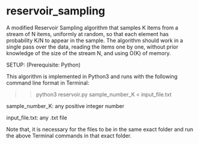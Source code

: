 # reservoir_sampling

A modified Reservoir Sampling algorithm that samples Κ items from a stream of N items, uniformly at random, so that each element has probability K/N to appear in the sample. The
algorithm should work in a single pass over the data, reading the items one by one, without prior knowledge of the size of the stream N, and using O(Κ) of memory.
              
SETUP: (Prerequisite: Python)

This algorithm is implemented in Python3 and runs with the following command line format in Terminal:
>> python3 reservoir.py sample_number_K < input_file.txt

sample_number_K:  any positive integer number

input_file.txt:   any .txt file

Note that, it is necessary for the files to be in the same exact folder and run the above Terminal
commands in that exact folder.
